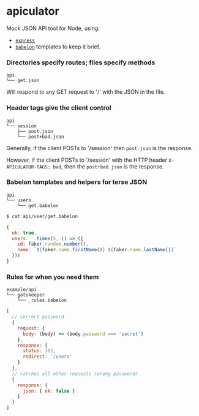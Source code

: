 # apiculator

Mock JSON API tool for Node, using:

* [`express`](http://expressjs.com/)
* [`babelon`](https://github.com/foysavas/babelon) templates to keep it brief.

### Directories specify routes; files specify methods

```
api
└── get.json
```

Will respond to any GET request to '/' with the JSON in the file.


### Header tags give the client control

```
api
└── session
    ├── post.json
    └── post+bad.json
```

Generally, if the client POSTs to '/session' then `post.json` is the response.

However, if the client POSTs to '/session' with the HTTP header `X-APICULATOR-TAGS: bad`, then the `post+bad.json` is the response.

### Babelon templates and helpers for terse JSON

```
api
└── users
    └── get.babelon
```

`$ cat api/user/get.babelon`
```javascript
{
  ok: true,
  users: _.times(5, () => ({
    id: faker.random.number(),
    name: `${faker.name.firstName()} ${faker.name.lastName()}`
  }))
}
```

### Rules for when you need them

```
example/api
└── gatekeeper
    └── _rules.babelon
```

```javascript
[
  // correct password
  {
    request: {
      body: (body) => (body.password === 'secret')
    },
    response: {
      status: 302,
      redirect: '/users'
    }
  },
  // catches all other requests (wrong password)
  {
    response: {
      json: { ok: false }
    }
  }
]
```
